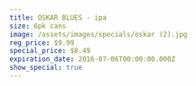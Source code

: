 ```yaml
---
title: OSKAR BLUES - ipa
size: 6pk cans
image: /assets/images/specials/oskar (2).jpg
reg_price: $9.99
special_price: $8.49
expiration_date: 2016-07-06T00:00:00.000Z
show_special: true
---
```




